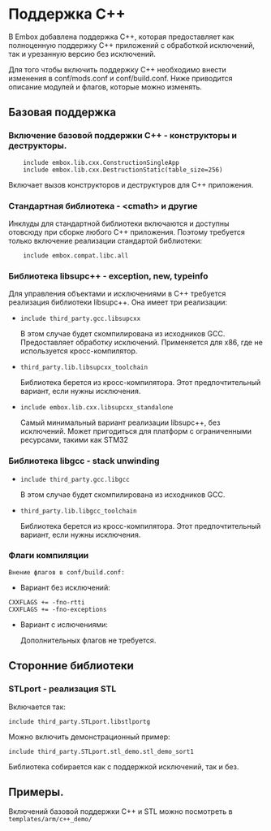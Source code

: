 # Поддержка С++

В Embox добавлена поддержка С++, которая предоставляет как полноценную поддержку C++ приложений с обработкой исключений, так и урезанную версию без исключений.

Для того чтобы включить поддержку С++ необходимо внести изменения в conf/mods.conf и conf/build.conf.
Ниже приводится описание модулей и флагов, которые можно изменять.

## Базовая поддержка

### Включение базовой поддержки C++ - конструкторы и деструкторы.

```
    include embox.lib.cxx.ConstructionSingleApp
    include embox.lib.cxx.DestructionStatic(table_size=256)
```

Включает вызов конструкторов и деструктуров для C++ приложения.

### Стандартная библиотека - \<cmath\> и другие

Инклуды для стандартной библиотеки включаются и доступны отовсюду при сборке любого С++ приложения. Поэтому требуется только включение реализации стандартой библиотеки:

```
	include embox.compat.libc.all
```

### Библиотека libsupc++ - exception, new, typeinfo

Для управления объектами и исключениями в C++ требуется реализация библиотеки libsupc++. Она имеет три реализации:

* `include third_party.gcc.libsupcxx`
   
	В этом случае будет скомпилирована из исходников GCC. Предоставляет обработку исключений.
	Применяется для x86, где не используется кросс-компилятор.

* `third_party.lib.libsupcxx_toolchain`

	Библиотека берется из кросс-компилятора. Этот предпочтительный вариант, если нужны исключения.

* `include embox.lib.cxx.libsupcxx_standalone`

	Самый минимальный вариант реализации libsupc++, без исключений. Может пригодиться для платформ с ограниченными ресурсами, такими как STM32

### Библиотека libgcc - stack unwinding

* `include third_party.gcc.libgcc`
   
	В этом случае будет скомпилирована из исходников GCC.

* `third_party.lib.libgcc_toolchain`

	Библиотека берется из кросс-компилятора. Этот предпочтительный вариант, если нужны исключения.

### Флаги компиляции

	Внение флагов в conf/build.conf:

* Вариант без исключений:

```
CXXFLAGS += -fno-rtti
CXXFLAGS += -fno-exceptions
```

* Вариант с ислючениями:

	Дополнительных флагов не требуется.

## Сторонние библиотеки

### STLport - реализация STL

Включается так:

```
include third_party.STLport.libstlportg
```

Можно включить демонстрационный пример:
```
include third_party.STLport.stl_demo.stl_demo_sort1
```

Библиотека собирается как с поддержкой исключений, так и без.

## Примеры.

Включений базовой поддержки C++ и STL можно посмотреть в `templates/arm/c++_demo/`
